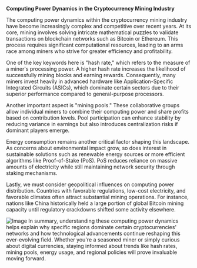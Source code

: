 **Computing Power Dynamics in the Cryptocurrency Mining Industry**

The computing power dynamics within the cryptocurrency mining industry have become increasingly complex and competitive over recent years. At its core, mining involves solving intricate mathematical puzzles to validate transactions on blockchain networks such as Bitcoin or Ethereum. This process requires significant computational resources, leading to an arms race among miners who strive for greater efficiency and profitability.

One of the key keywords here is "hash rate," which refers to the measure of a miner's processing power. A higher hash rate increases the likelihood of successfully mining blocks and earning rewards. Consequently, many miners invest heavily in advanced hardware like Application-Specific Integrated Circuits (ASICs), which dominate certain sectors due to their superior performance compared to general-purpose processors.

Another important aspect is "mining pools." These collaborative groups allow individual miners to combine their computing power and share profits based on contribution levels. Pool participation can enhance stability by reducing variance in earnings but also introduces centralization risks if dominant players emerge.

Energy consumption remains another critical factor shaping this landscape. As concerns about environmental impact grow, so does interest in sustainable solutions such as renewable energy sources or more efficient algorithms like Proof-of-Stake (PoS). PoS reduces reliance on massive amounts of electricity while still maintaining network security through staking mechanisms.

Lastly, we must consider geopolitical influences on computing power distribution. Countries with favorable regulations, low-cost electricity, and favorable climates often attract substantial mining operations. For instance, nations like China historically held a large portion of global Bitcoin mining capacity until regulatory crackdowns shifted some activity elsewhere.


![Image](https://github.com/user-attachments/assets/31692037-0104-4703-abd1-696b6a7dd41b)
In summary, understanding these computing power dynamics helps explain why specific regions dominate certain cryptocurrencies' networks and how technological advancements continue reshaping this ever-evolving field. Whether you're a seasoned miner or simply curious about digital currencies, staying informed about trends like hash rates, mining pools, energy usage, and regional policies will prove invaluable moving forward.
